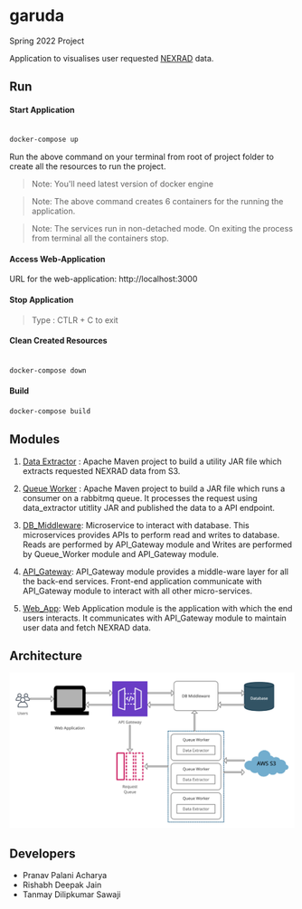 # garuda

Spring 2022 Project

Application to visualises user requested [NEXRAD](https://www.ncei.noaa.gov/products/radar/next-generation-weather-radar) data.

## Run

#### Start Application

```sh

docker-compose up

```

Run the above command on your terminal from root of project folder to create all the resources to run the project.

> Note: You'll need latest version of docker engine

> Note: The above command creates 6 containers for the running the application.

> Note: The services run in non-detached mode. On exiting the process from terminal all the containers stop.

#### Access Web-Application

URL for the web-application: http://localhost:3000

#### Stop Application

> Type : CTLR + C to exit

#### Clean Created Resources

```sh

docker-compose down

```

#### Build
```sh
docker-compose build
```

## Modules

1. [Data Extractor](./data_extractor/README.md) : Apache Maven project to build a utility JAR file which extracts requested NEXRAD data from S3.

2. [Queue Worker](./queue_worker/README.md) : Apache Maven project to build a JAR file which runs a consumer on a rabbitmq queue. It processes the request using data_extractor utitlity JAR and published the data to a API endpoint.

3. [DB_Middleware](./db_middleware/README.md): Microservice to interact with database. This microservices provides APIs to perform read and writes to database. Reads are performed by API_Gateway module and Writes are performed by Queue_Worker module and API_Gateway module.

4. [API_Gateway](./apigateway/README.md): API_Gateway module provides a middle-ware layer for all the back-end services. Front-end application communicate with API_Gateway module to interact with all other micro-services.

5. [Web_App](./web_app/README.md): Web Application module is the application with which the end users interacts. It communicates with API_Gateway module to maintain user data and fetch NEXRAD data.

## Architecture

![Garuda Architecture Diagram](./docs/diagram/Architecture_diagram.jpg)

## Developers

- Pranav Palani Acharya
- Rishabh Deepak Jain
- Tanmay Dilipkumar Sawaji
